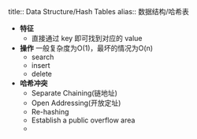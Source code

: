 title:: Data Structure/Hash Tables
alias:: 数据结构/哈希表

- **特征**
	- 直接通过 key 即可找到对应的 value
- **操作**
  一般复杂度为O(1)，最坏的情况为O(n)
	- search
	- insert
	- delete
- **哈希冲突**
	- Separate Chaining(链地址)
	- Open Addressing(开放定址)
	- Re-hashing
	- Establish a public overflow area
	-